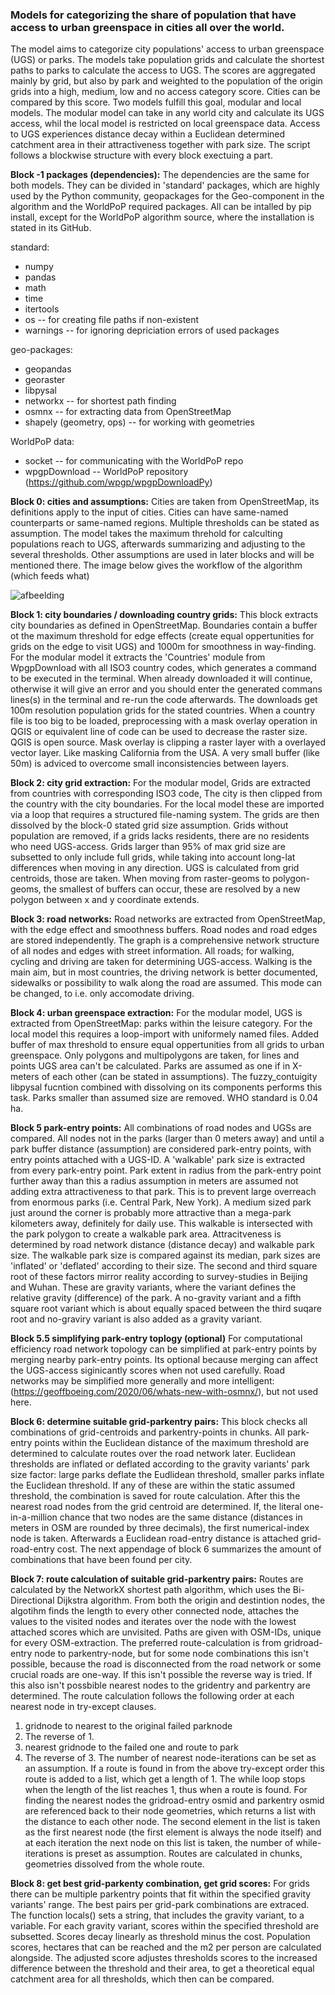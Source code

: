 ### Models for categorizing the share of population that have access to urban greenspace in cities all over the world.

The model aims to categorize city populations' access to urban greenspace (UGS) or parks. The models take  population grids and calculate the shortest paths to parks to calculate the access to UGS. The scores are aggregated mainly by grid, but also by park and weighted to the population of the origin grids into a high, medium, low and no access category score. Cities can be compared by this score. Two models fulfill this goal, modular and local models. The modular model can take in any world city and calculate its UGS access, whil the local model is restricted on local greenspace data. Access to UGS experiences distance decay within a Euclidean determined catchment area in their attractiveness together with park size. The script follows a blockwise structure with every block exectuing a part.

**Block -1 packages (dependencies):**
The dependencies are the same for both models. They can be divided in 'standard' packages, which are highly used by the Python community, geopackages for the Geo-component in the algorithm and the WorldPoP required packages. All can be intalled by pip install, except for the WorldPoP algorithm source, where the installation is stated in its GitHub.

standard:
- numpy
- pandas
- math
- time
- itertools
- os -- for creating file paths if non-existent
- warnings -- for ignoring depriciation errors of used packages

geo-packages:
- geopandas
- georaster
- libpysal
- networkx -- for shortest path finding
- osmnx -- for extracting data from OpenStreetMap
- shapely (geometry, ops) -- for working with geometries

WorldPoP data:
- socket -- for communicating with the WorldPoP repo
- wpgpDownload -- WorldPoP repository (https://github.com/wpgp/wpgpDownloadPy)

**Block 0: cities and assumptions:**
Cities are taken from OpenStreetMap, its definitions apply to the input of cities. Cities can have same-named counterparts or same-named regions. Multiple thresholds can be stated as assumption. The model takes the maximum threhold for calculting populations reach to UGS, afterwards summarizing and adjusting to the several thresholds. Other assumptions are used in later blocks and will be mentioned there. The image below gives the workflow of the algorithm (which feeds what)

![afbeelding](https://user-images.githubusercontent.com/83957293/175813393-94d76ea8-7b5c-40bf-9c04-4f9c4d9999ae.png)

**Block 1: city boundaries / downloading country grids:**
This block extracts city boundaries as defined in OpenStreetMap. Boundaries contain a buffer ot the maximum threshold for edge effects (create equal oppertunities for grids on the edge to visit UGS) and 1000m for smoothness in way-finding. For the modular model it extracts the 'Countries' module from WpgpDownload with all ISO3 country codes, which generates a command to be executed in the terminal. When already downloaded it will continue, otherwise it will give an error and you should enter the generated commans lines(s) in the terminal and re-run the code afterwards. The downloads get 100m resolution population grids for the stated countries. When a country file is too big to be loaded, preprocessing with a mask overlay operation in QGIS or equivalent line of code can be used to decrease the raster size. QGIS is open source. Mask overlay is clipping a raster layer with a overlayed vector layer. Like masking California from the USA. A very small buffer (like 50m) is adviced to overcome small inconsistencies between layers.

**Block 2: city grid extraction:**
For the modular model, Grids are extracted from countries with corresponding ISO3 code, The city is then clipped from the country with the city boundaries. For the local model these are imported via a loop that requires a structured file-naming system. The grids are then dissolved by the block-0 stated grid size assumption. Grids without population are removed, if a grids lacks residents, there are no residents who need UGS-access. Grids larger than 95% of max grid size are subsetted to only include full grids, while taking into account long-lat differences when moving in any direction. UGS is calculated from grid centroids, those are taken. When moving from raster-geoms to polygon-geoms, the smallest of buffers can occur, these are resolved by a new polygon between x and y coordinate extends.

**Block 3: road networks:**
Road networks are extracted from OpenStreetMap, with the edge effect and smoothness buffers. Road nodes and road edges are stored independently. The graph is a comprehensive network structure of all nodes and edges with street information. All roads; for walking, cycling and driving are taken for determining UGS-access. Walking is the main aim, but in most countries, the driving network is better documented, sidewalks or possibility to walk along the road are assumed. This mode can be changed, to i.e. only accomodate driving.

**Block 4: urban greenspace extraction:**
For the modular model, UGS is extracted from OpenStreetMap: parks within the leisure category. For the local model this requires a loop-import with uniformely named files. Added buffer of max threshold to ensure equal oppertunities from all grids to urban greenspace. Only polygons and multipolygons are taken, for lines and points UGS area can't be calculated. Parks are assumed as one if in X-meters of each other (can be stated in assumptions). The fuzzy_contuigity libpysal fucntion combined with dissolving on its components performs this task. Parks smaller than assumed size are removed. WHO standard is 0.04 ha.

**Block 5 park-entry points:**
All combinations of road nodes and UGSs are compared. All nodes not in the parks (larger than 0 meters away) and until a park buffer distance (assumption) are considered park-entry points, with entry points attached with a UGS-ID. A 'walkable' park size is extracted from every park-entry point. Park extent in radius from the park-entry point further away than this a radius assumption in meters are assumed not adding extra attractiveness to that park. This is to prevent large overreach from enormous parks (i.e. Central Park, New York). A medium sized park just around the corner is probably more attractive than a mega-park kilometers away, definitely for daily use. This walkable is intersected with the park polygon to create a walkable park area. Attracitveness is determined by road network distance (distance decay) and walkable park size. The walkable park size is compared against its median, park sizes are 'inflated' or 'deflated' according to their size. The second and third square root of these factors mirror reality according to survey-studies in Beijing and Wuhan. These are gravity variants, where the variant defines the relative gravity (difference) of the park. A no-gravity variant and a fifth square root variant which is about equally spaced between the third suqare root and no-graviry variant is also added as a gravity variant.

**Block 5.5 simplifying park-entry toplogy (optional)**
For computational efficiency road network topology can be simplified at park-entry points by merging nearby park-entry points. Its optional because merging can affect the UGS-access siginicantly scores when not used carefully. Road networks may be simplified more generally and more intelligent:(https://geoffboeing.com/2020/06/whats-new-with-osmnx/), but not used here.

**Block 6: determine suitable grid-parkentry pairs:**
This block checks all combinations of grid-centroids and parkentry-points in chunks. All park-entry points within the Euclidean distance of the maximum threshold are determined to calculate routes over the road network later. Euclidean thresholds are inflated or deflated according to the gravity variants' park size factor: large parks deflate the Eudlidean threshold, smaller parks inflate the Euclidean threshold. If any of these are within the static assumed threshold, the combination is saved for route calculation. After this the nearest road nodes from the grid centroid are determined. If, the literal one-in-a-million chance that two nodes are the same distance (distances in meters in OSM are rounded by three decimals), the first numerical-index node is taken. Afterwards a Euclidean road-entry distance is attached grid-road-entry cost. The next appendage of block 6 summarizes the amount of combinations that have been found per city.

**Block 7: route calculation of suitable grid-parkentry pairs:**
Routes are calculated by the NetworkX shortest path algorithm, which uses the Bi-Directional Dijkstra algorithm. From both the origin and destintion nodes, the algotihm finds the length to every other connected node, attaches the values to the visited nodes and iterates over the node with the lowest attached scores which are unvisited. Paths are given with OSM-IDs, unique for every OSM-extraction. The preferred route-calculation is from gridroad-entry node to parkentry-node, but for some node combinations this isn't possible, because the road is disconnected from the road network or some crucial roads are one-way. If this isn't possible the reverse way is tried. If this also isn't possbible nearest nodes to the gridentry and parkentry are determined. The route calculation follows the following order at each nearest node in try-except clauses.
1.	gridnode to nearest to the original failed parknode
2.	The reverse of 1.
3.	nearest gridnode to the failed one and route to park
4.	The reverse of 3.
The number of nearest node-iterations can be set as an assumption. If a route is found in from the above try-except order this route is added to a list, which get a length of 1. The while loop stops when the length of the list reaches 1, thus when a route is found. For finding the nearest nodes the gridroad-entry osmid and parkentry osmid are referenced back to their node geometries, which returns a list with the distance to each other node. The second element in the list is taken as the first nearest node (the first element is always the node itself) and at each iteration the next node on this list is taken, the number of while-iterations is preset as assumption. Routes are calculated in chunks, geometries dissolved from the whole route.

**Block 8: get best grid-parkenty combination, get grid scores:**
For grids there can be multiple parkentry points that fit within the specified gravity variants' range. The best pairs per grid-park combinations are extraced. The function locals() sets a string, that includes the gravity variant, to a variable. For each gravity variant, scores within the specified threshold are subsetted. Scores decay linearly as threshold minus the cost. Population scores, hectares that can be reached and the m2 per person are calculated alongside. The adjusted score adjustes thresholds scores to the increased difference between the threshold and their area, to get a theoretical equal catchment area for all thresholds, which then can be compared.


